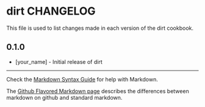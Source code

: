 dirt CHANGELOG
==============

This file is used to list changes made in each version of the dirt cookbook.

0.1.0
-----
- [your_name] - Initial release of dirt

- - -
Check the [Markdown Syntax Guide](http://daringfireball.net/projects/markdown/syntax) for help with Markdown.

The [Github Flavored Markdown page](http://github.github.com/github-flavored-markdown/) describes the differences between markdown on github and standard markdown.
